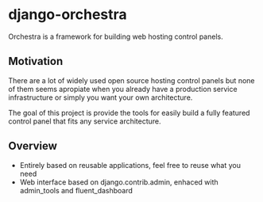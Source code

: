 django-orchestra
================

Orchestra is a framework for building web hosting control panels.


Motivation
----------

There are a lot of widely used open source hosting control panels but none of them seems apropiate when you already have a production service infrastructure or simply you want your own architecture.

The goal of this project is provide the tools for easily build a fully featured control panel that fits any service architecture. 


Overview
--------

 * Entirely based on reusable applications, feel free to reuse what you need
 * Web interface based on django.contrib.admin, enhaced with admin_tools and fluent_dashboard


